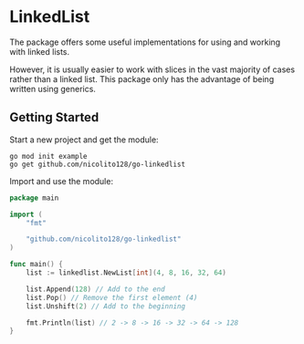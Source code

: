 # LinkedList
The package offers some useful implementations for using and working with linked lists.

However, it is usually easier to work with slices in the vast majority of cases rather than a linked list. This package only has the advantage of being written using generics.

## Getting Started

Start a new project and get the module:

    go mod init example
    go get github.com/nicolito128/go-linkedlist

Import and use the module:

```go
package main

import (
	"fmt"

	"github.com/nicolito128/go-linkedlist"
)

func main() {
	list := linkedlist.NewList[int](4, 8, 16, 32, 64)

	list.Append(128) // Add to the end
	list.Pop() // Remove the first element (4)
    list.Unshift(2) // Add to the beginning

	fmt.Println(list) // 2 -> 8 -> 16 -> 32 -> 64 -> 128
}
```
